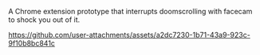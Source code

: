 A Chrome extension prototype that interrupts doomscrolling with facecam to shock you out of it.


https://github.com/user-attachments/assets/a2dc7230-1b71-43a9-923c-9f10b8bc841c

